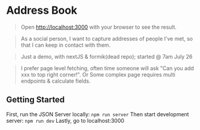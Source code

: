 # Address Book
> Open [http://localhost:3000](http://localhost:3000) with your browser to see the result.

> As a social person, I want to capture addresses of people I've met, so that I can keep in contact with
them.

> Just a demo, with nextJS & formik(dead repo); started @ 7am July 26

> I prefer page level fetching, often time someone will ask "Can you add xxx to top right corner!". Or Some complex page requires multi endpoints & calculate fields.
## Getting Started

First, run the JSON Server locally: `npm run server`
Then start development server: `npm run dev`
Lastly, go to localhost:3000

